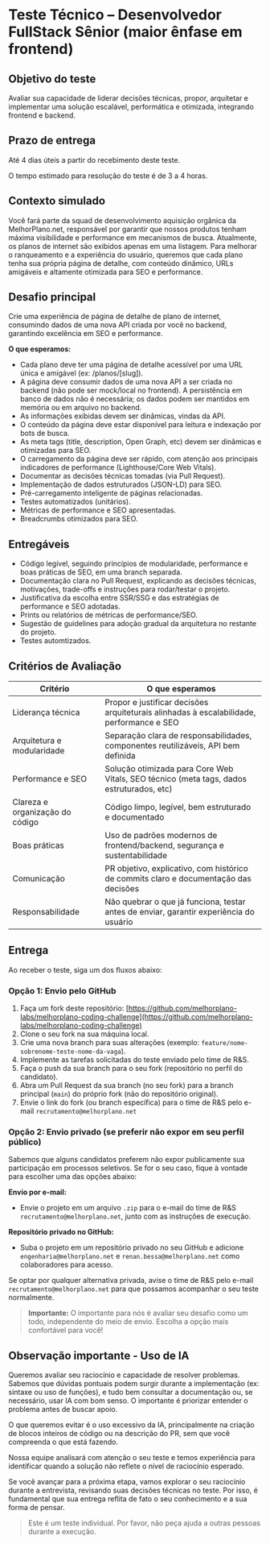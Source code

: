 # Teste Técnico – Desenvolvedor FullStack Sênior (maior ênfase em frontend)

## Objetivo do teste

Avaliar sua capacidade de liderar decisões técnicas, propor, arquitetar e implementar uma solução escalável, performática e otimizada, integrando frontend e backend.

## Prazo de entrega

Até 4 dias úteis a partir do recebimento deste teste.

O tempo estimado para resolução do teste é de 3 a 4 horas.

## Contexto simulado

Você fará parte da squad de desenvolvimento aquisição orgânica da MelhorPlano.net, responsável por garantir que nossos produtos tenham máxima visibilidade e performance em mecanismos de busca. Atualmente, os planos de internet são exibidos apenas em uma listagem. Para melhorar o ranqueamento e a experiência do usuário, queremos que cada plano tenha sua própria página de detalhe, com conteúdo dinâmico, URLs amigáveis e altamente otimizada para SEO e performance.

## Desafio principal

Crie uma experiência de página de detalhe de plano de internet, consumindo dados de uma nova API criada por você no backend, garantindo excelência em SEO e performance.

**O que esperamos:**

- Cada plano deve ter uma página de detalhe acessível por uma URL única e amigável (ex: /planos/[slug]).
- A página deve consumir dados de uma nova API a ser criada no backend (não pode ser mock/local no frontend). A persistência em banco de dados não é necessária; os dados podem ser mantidos em memória ou em arquivo no backend.
- As informações exibidas devem ser dinâmicas, vindas da API.
- O conteúdo da página deve estar disponível para leitura e indexação por bots de busca.
- As meta tags (title, description, Open Graph, etc) devem ser dinâmicas e otimizadas para SEO.
- O carregamento da página deve ser rápido, com atenção aos principais indicadores de performance (Lighthouse/Core Web Vitals).
- Documentar as decisões técnicas tomadas (via Pull Request).
- Implementação de dados estruturados (JSON-LD) para SEO.
- Pré-carregamento inteligente de páginas relacionadas.
- Testes automatizados (unitários).
- Métricas de performance e SEO apresentadas.
- Breadcrumbs otimizados para SEO.

## Entregáveis

- Código legível, seguindo princípios de modularidade, performance e boas práticas de SEO, em uma branch separada.
- Documentação clara no Pull Request, explicando as decisões técnicas, motivações, trade-offs e instruções para rodar/testar o projeto.
- Justificativa da escolha entre SSR/SSG e das estratégias de performance e SEO adotadas.
- Prints ou relatórios de métricas de performance/SEO.
- Sugestão de guidelines para adoção gradual da arquitetura no restante do projeto.
- Testes automtizados.

## Critérios de Avaliação

| Critério                        | O que esperamos                                                                          |
| ------------------------------- | ---------------------------------------------------------------------------------------- |
| Liderança técnica               | Propor e justificar decisões arquiteturais alinhadas à escalabilidade, performance e SEO |
| Arquitetura e modularidade      | Separação clara de responsabilidades, componentes reutilizáveis, API bem definida        |
| Performance e SEO               | Solução otimizada para Core Web Vitals, SEO técnico (meta tags, dados estruturados, etc) |
| Clareza e organização do código | Código limpo, legível, bem estruturado e documentado                                     |
| Boas práticas                   | Uso de padrões modernos de frontend/backend, segurança e sustentabilidade                |
| Comunicação                     | PR objetivo, explicativo, com histórico de commits claro e documentação das decisões     |
| Responsabilidade                | Não quebrar o que já funciona, testar antes de enviar, garantir experiência do usuário   |

## Entrega

Ao receber o teste, siga um dos fluxos abaixo:

### Opção 1: Envio pelo GitHub

1. Faça um fork deste repositório: [https://github.com/melhorplano-labs/melhorplano-coding-challenge](https://github.com/melhorplano-labs/melhorplano-coding-challenge)
2. Clone o seu fork na sua máquina local.
3. Crie uma nova branch para suas alterações (exemplo: `feature/nome-sobrenome-teste-nome-da-vaga`).
4. Implemente as tarefas solicitadas do teste enviado pelo time de R&S.
5. Faça o push da sua branch para o seu fork (repositório no perfil do candidato).
6. Abra um Pull Request da sua branch (no seu fork) para a branch principal (`main`) do próprio fork (não do repositório original).
7. Envie o link do fork (ou branch específica) para o time de R&S pelo e-mail `recrutamento@melhorplano.net`

### Opção 2: Envio privado (se preferir não expor em seu perfil público)

Sabemos que alguns candidatos preferem não expor publicamente sua participação em processos seletivos. Se for o seu caso, fique à vontade para escolher uma das opções abaixo:

**Envio por e-mail:**

- Envie o projeto em um arquivo `.zip` para o e-mail do time de R&S `recrutamento@melhorplano.net`, junto com as instruções de execução.

**Repositório privado no GitHub:**

- Suba o projeto em um repositório privado no seu GitHub e adicione `engenharia@melhorplano.net` e `renan.bessa@melhorplano.net` como colaboradores para acesso.

Se optar por qualquer alternativa privada, avise o time de R&S pelo e-mail `recrutamento@melhorplano.net` para que possamos acompanhar o seu teste normalmente.

> **Importante:**
> O importante para nós é avaliar seu desafio como um todo, independente do meio de envio. Escolha a opção mais confortável para você!

## Observação importante - Uso de IA

Queremos avaliar seu raciocínio e capacidade de resolver problemas. Sabemos que dúvidas pontuais podem surgir durante a implementação (ex: sintaxe ou uso de funções), e tudo bem consultar a documentação ou, se necessário, usar IA com bom senso. O importante é priorizar entender o problema antes de buscar apoio.

O que queremos evitar é o uso excessivo da IA, principalmente na criação de blocos inteiros de código ou na descrição do PR, sem que você compreenda o que está fazendo.

Nossa equipe analisará com atenção o seu teste e temos experiência para identificar quando a solução não reflete o nível de raciocínio esperado.

Se você avançar para a próxima etapa, vamos explorar o seu raciocínio durante a entrevista, revisando suas decisões técnicas no teste. Por isso, é fundamental que sua entrega reflita de fato o seu conhecimento e a sua forma de pensar.

> Este é um teste individual. Por favor, não peça ajuda a outras pessoas durante a execução.
